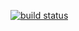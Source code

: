 [![build status](https://secure.travis-ci.org/crcn/beanpoll-store.png)](http://travis-ci.org/crcn/beanpoll-store)
